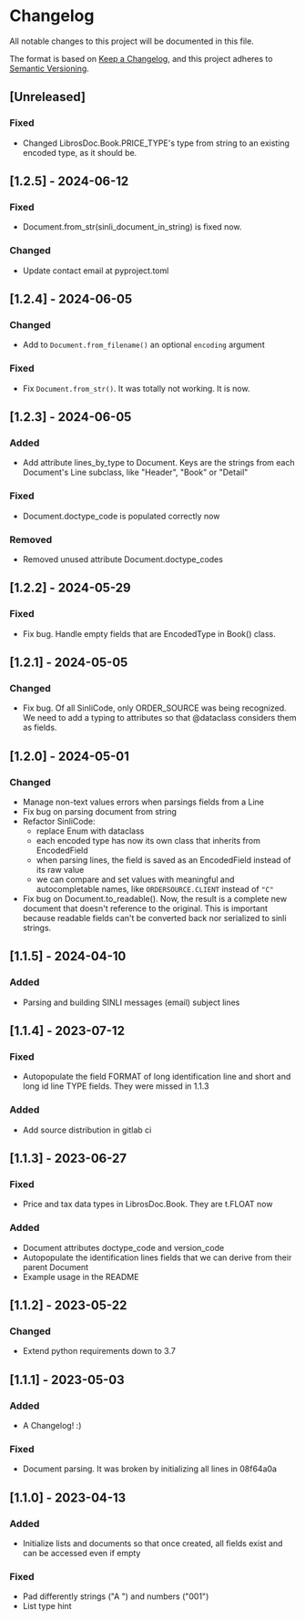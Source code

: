 # Changelog

All notable changes to this project will be documented in this file.

The format is based on [Keep a Changelog](https://keepachangelog.com/en/1.0.0/),
and this project adheres to [Semantic Versioning](https://semver.org/spec/v2.0.0.html).

## [Unreleased]

### Fixed

- Changed LibrosDoc.Book.PRICE_TYPE's type from string to an existing encoded type, as it should be.

## [1.2.5] - 2024-06-12

### Fixed

- Document.from_str(sinli_document_in_string) is fixed now.

### Changed

- Update contact email at pyproject.toml

## [1.2.4] - 2024-06-05

### Changed

- Add to `Document.from_filename()` an optional `encoding` argument


### Fixed

- Fix `Document.from_str()`. It was totally not working. It is now.


## [1.2.3] - 2024-06-05

### Added

- Add attribute lines_by_type to Document. Keys are the strings from each Document's Line subclass, like "Header", "Book" or "Detail"

### Fixed

- Document.doctype_code is populated correctly now

### Removed

- Removed unused attribute Document.doctype_codes

## [1.2.2] - 2024-05-29

### Fixed

- Fix bug. Handle empty fields that are EncodedType in Book() class.

## [1.2.1] - 2024-05-05

### Changed

- Fix bug. Of all SinliCode, only ORDER_SOURCE was being recognized. We need to add a typing to attributes so that @dataclass considers them as fields.

## [1.2.0] - 2024-05-01

### Changed

- Manage non-text values errors when parsings fields from a Line
- Fix bug on parsing document from string
- Refactor SinliCode:
  - replace Enum with dataclass
  - each encoded type has now its own class that inherits from EncodedField
  - when parsing lines, the field is saved as an EncodedField instead of its
      raw value
  - we can compare and set values with meaningful and autocompletable names,
      like `ORDERSOURCE.CLIENT` instead of `"C"`
- Fix bug on Document.to_readable(). Now, the result is a complete new document
    that doesn't reference to the original. This is important because readable
    fields can't be converted back nor serialized to sinli strings.

## [1.1.5] - 2024-04-10

### Added

- Parsing and building  SINLI messages (email) subject lines

## [1.1.4] - 2023-07-12

### Fixed

- Autopopulate the field FORMAT of long identification line and short and long id line TYPE fields. They were missed in 1.1.3

### Added

- Add source distribution in gitlab ci

## [1.1.3] - 2023-06-27

### Fixed

- Price and tax data types in LibrosDoc.Book. They are t.FLOAT now

### Added

- Document attributes doctype_code and version_code
- Autopopulate the identification lines fields that we can derive from their parent Document
- Example usage in the README

## [1.1.2] - 2023-05-22

### Changed

- Extend python requirements down to 3.7

## [1.1.1] - 2023-05-03

### Added

- A Changelog! :)

### Fixed

- Document parsing. It was broken by initializing all lines in 08f64a0a

## [1.1.0] - 2023-04-13

### Added

- Initialize lists and documents so that once created, all fields exist and can be accessed even if empty

### Fixed

- Pad differently strings ("A   ") and numbers ("001")
- List type hint

